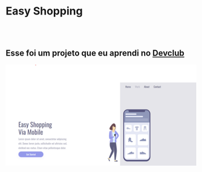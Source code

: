 <h1>Easy Shopping</h1>
<br>
<br>
<h2>Esse foi um projeto que eu aprendi no <a href="http://rodolfomori.com.br/devclub">Devclub</a></h2>

<img src="https://github.com/Annapsantana/easy-shopping/blob/main/easy.png?raw=true" />
